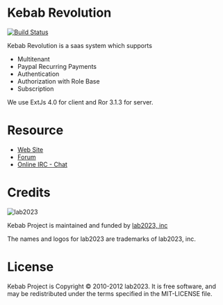 # Kebab Revolution

[![Build Status](https://secure.travis-ci.org/kebab-project/kebab-revolution.png?branch=develop)](http://travis-ci.org/kebab-project/kebab-revolution)

Kebab Revolution is a saas system which supports

* Multitenant
* Paypal Recurring Payments
* Authentication
* Authorization with Role Base
* Subscription

We use ExtJs 4.0 for client and Ror 3.1.3 for server.

# Resource

* [Web Site](http://www.kebab-project.com)
* [Forum](http://kebab-project.2299591.n4.nabble.com/Kebab-Project-2-0-x-Revolution-f3832977.html)
* [Online IRC - Chat](http://webchat.freenode.net/?channels=kebabproject)
              
# Credits

![lab2023](http://lab2023.com/wp-content/uploads/2011/07/logo.png)

Kebab Project is maintained and funded by [lab2023, inc](http://lab2023.com)

The names and logos for lab2023 are trademarks of lab2023, inc.

# License

Kebab Project is Copyright © 2010-2012 lab2023. It is free software, and may be redistributed under the terms specified in the MIT-LICENSE file.